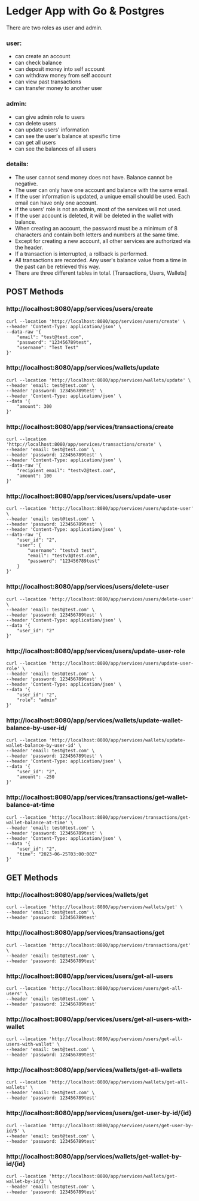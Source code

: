 # Ledger App with Go & Postgres
There are two roles as user and admin.

### user:
- can create an account
- can check balance
- can deposit money into self account
- can withdraw money from self account
- can view past transactions
- can transfer money to another user

### admin:
- can give admin role to users
- can delete users
- can update users' information
- can see the user's balance at spesific time
- can get all users
- can see the balances of all users

### details:
- The user cannot send money does not have. Balance cannot be negative.
- The user can only have one account and balance with the same email.
- If the user information is updated, a unique email should be used. Each email can have only one account.
- If the users' role is not an admin, most of the services will not used.
- If the user account is deleted, it will be deleted in the wallet with balance.
- When creating an account, the password must be a minimum of 8 characters and contain both letters and numbers at the same time.
- Except for creating a new account, all other services are authorized via the header.
- If a transaction is interrupted, a rollback is performed.
- All transactions are recorded. Any user's balance value from a time in the past can be retrieved this way.
- There are three different tables in total. [Transactions, Users, Wallets]

## POST Methods
### http://localhost:8080/app/services/users/create
```
curl --location 'http://localhost:8080/app/services/users/create' \
--header 'Content-Type: application/json' \
--data-raw '{
    "email": "test@test.com",
    "password": "123456789test",
    "username": "Test Test"
}'
```

### http://localhost:8080/app/services/wallets/update
```
curl --location 'http://localhost:8080/app/services/wallets/update' \
--header 'email: test@test.com' \
--header 'password: 123456789test' \
--header 'Content-Type: application/json' \
--data '{
    "amount": 300
}'
```

### http://localhost:8080/app/services/transactions/create
```
curl --location 'http://localhost:8080/app/services/transactions/create' \
--header 'email: test@test.com' \
--header 'password: 123456789test' \
--header 'Content-Type: application/json' \
--data-raw '{
    "recipient_email": "testv2@test.com",
    "amount": 100
}'
```

### http://localhost:8080/app/services/users/update-user
```
curl --location 'http://localhost:8080/app/services/users/update-user' \
--header 'email: test@test.com' \
--header 'password: 123456789test' \
--header 'Content-Type: application/json' \
--data-raw '{
    "user_id": "2",
    "user": {
        "username": "testv3 test",
        "email": "testv3@test.com",
        "password": "123456789test"
    }
}'
```

### http://localhost:8080/app/services/users/delete-user
```
curl --location 'http://localhost:8080/app/services/users/delete-user' \
--header 'email: test@test.com' \
--header 'password: 123456789test' \
--header 'Content-Type: application/json' \
--data '{
    "user_id": "2"
}'
```

### http://localhost:8080/app/services/users/update-user-role
```
curl --location 'http://localhost:8080/app/services/users/update-user-role' \
--header 'email: test@test.com' \
--header 'password: 123456789test' \
--header 'Content-Type: application/json' \
--data '{
    "user_id": "2",
    "role": "admin"
}'
```

### http://localhost:8080/app/services/wallets/update-wallet-balance-by-user-id/
```
curl --location 'http://localhost:8080/app/services/wallets/update-wallet-balance-by-user-id' \
--header 'email: test@test.com' \
--header 'password: 123456789test' \
--header 'Content-Type: application/json' \
--data '{
    "user_id": "2",
    "amount": -250
}'
```

### http://localhost:8080/app/services/transactions/get-wallet-balance-at-time
```
curl --location 'http://localhost:8080/app/services/transactions/get-wallet-balance-at-time' \
--header 'email: test@test.com' \
--header 'password: 123456789test' \
--header 'Content-Type: application/json' \
--data '{
    "user_id": "2",
    "time": "2023-06-25T03:00:00Z"
}'
```

## GET Methods
### http://localhost:8080/app/services/wallets/get
```
curl --location 'http://localhost:8080/app/services/wallets/get' \
--header 'email: test@test.com' \
--header 'password: 123456789test'
```

### http://localhost:8080/app/services/transactions/get
```
curl --location 'http://localhost:8080/app/services/transactions/get' \
--header 'email: test@test.com' \
--header 'password: 123456789test'
```

### http://localhost:8080/app/services/users/get-all-users
```
curl --location 'http://localhost:8080/app/services/users/get-all-users' \
--header 'email: test@test.com' \
--header 'password: 123456789test'
```

### http://localhost:8080/app/services/users/get-all-users-with-wallet
```
curl --location 'http://localhost:8080/app/services/users/get-all-users-with-wallet' \
--header 'email: test@test.com' \
--header 'password: 123456789test'
```

### http://localhost:8080/app/services/wallets/get-all-wallets
```
curl --location 'http://localhost:8080/app/services/wallets/get-all-wallets' \
--header 'email: test@test.com' \
--header 'password: 123456789test'
```

### http://localhost:8080/app/services/users/get-user-by-id/{id}
```
curl --location 'http://localhost:8080/app/services/users/get-user-by-id/5' \
--header 'email: test@test.com' \
--header 'password: 123456789test'
```

### http://localhost:8080/app/services/wallets/get-wallet-by-id/{id}
```
curl --location 'http://localhost:8080/app/services/wallets/get-wallet-by-id/3' \
--header 'email: test@test.com' \
--header 'password: 123456789test'
```
